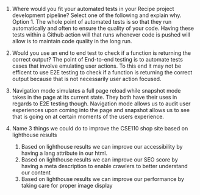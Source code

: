 
1. Where would you fit your automated tests in your Recipe project development pipeline? Select one of the following and explain why.
Option 1. The whole point of automated tests is so that they run automatically and often to ensure the quality of your code. Having these tests within a Github action will that runs whenever code is pushed will allow is to maintain code quality in the long run.

2. Would you use an end to end test to check if a function is returning the correct output?
The point of End-to-end testing is to automate tests cases that involve emulating user actions. To this end it may not be efficent to use E2E testing to check if a function is returning the correct output because that is not necessarily user action focused.

3. Navigation mode simulates a full page reload while snapshot mode takes in the page at its current state. They both have their uses in regards to E2E testing though. Navigation mode allows us to audit user experiences upon coming into the page and snapshot allows us to see that is going on at certain moments of the users experience.

4. Name 3 things we could do to improve the CSE110 shop site based on lighthouse results
    1. Based on lighthouse results we can improve our accessibility by having a lang attribute in our html.
    2. Based on lighthouse results we can improve our SEO score by having a meta description to enable crawlers to better understand our content
    3. Based on lighthouse results we can improve our performance by taking care for proper image display



